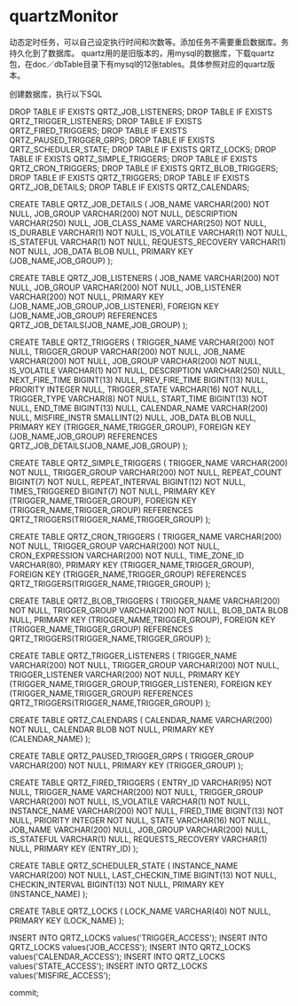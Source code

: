 quartzMonitor
=============
动态定时任务，可以自己设定执行时间和次数等。添加任务不需要重启数据库。务
持久化到了数据库。
quartz用的是旧版本的，用mysql的数据库，下载quartz包，在doc／dbTable目录下有mysql的12张tables。具体参照对应的quartz版本。

创建数据库，执行以下SQL

DROP TABLE IF EXISTS QRTZ_JOB_LISTENERS; 
DROP TABLE IF EXISTS QRTZ_TRIGGER_LISTENERS; 
DROP TABLE IF EXISTS QRTZ_FIRED_TRIGGERS; 
DROP TABLE IF EXISTS QRTZ_PAUSED_TRIGGER_GRPS; 
DROP TABLE IF EXISTS QRTZ_SCHEDULER_STATE; 
DROP TABLE IF EXISTS QRTZ_LOCKS; 
DROP TABLE IF EXISTS QRTZ_SIMPLE_TRIGGERS; 
DROP TABLE IF EXISTS QRTZ_CRON_TRIGGERS; 
DROP TABLE IF EXISTS QRTZ_BLOB_TRIGGERS; 
DROP TABLE IF EXISTS QRTZ_TRIGGERS; 
DROP TABLE IF EXISTS QRTZ_JOB_DETAILS; 
DROP TABLE IF EXISTS QRTZ_CALENDARS; 


CREATE TABLE QRTZ_JOB_DETAILS 
( 
JOB_NAME VARCHAR(200) NOT NULL, 
JOB_GROUP VARCHAR(200) NOT NULL, 
DESCRIPTION VARCHAR(250) NULL, 
JOB_CLASS_NAME VARCHAR(250) NOT NULL, 
IS_DURABLE VARCHAR(1) NOT NULL, 
IS_VOLATILE VARCHAR(1) NOT NULL, 
IS_STATEFUL VARCHAR(1) NOT NULL, 
REQUESTS_RECOVERY VARCHAR(1) NOT NULL, 
JOB_DATA BLOB NULL, 
PRIMARY KEY (JOB_NAME,JOB_GROUP) 
); 

CREATE TABLE QRTZ_JOB_LISTENERS 
( 
JOB_NAME VARCHAR(200) NOT NULL, 
JOB_GROUP VARCHAR(200) NOT NULL, 
JOB_LISTENER VARCHAR(200) NOT NULL, 
PRIMARY KEY (JOB_NAME,JOB_GROUP,JOB_LISTENER), 
FOREIGN KEY (JOB_NAME,JOB_GROUP) 
REFERENCES QRTZ_JOB_DETAILS(JOB_NAME,JOB_GROUP) 
); 

CREATE TABLE QRTZ_TRIGGERS 
( 
TRIGGER_NAME VARCHAR(200) NOT NULL, 
TRIGGER_GROUP VARCHAR(200) NOT NULL, 
JOB_NAME VARCHAR(200) NOT NULL, 
JOB_GROUP VARCHAR(200) NOT NULL, 
IS_VOLATILE VARCHAR(1) NOT NULL, 
DESCRIPTION VARCHAR(250) NULL, 
NEXT_FIRE_TIME BIGINT(13) NULL, 
PREV_FIRE_TIME BIGINT(13) NULL, 
PRIORITY INTEGER NULL, 
TRIGGER_STATE VARCHAR(16) NOT NULL, 
TRIGGER_TYPE VARCHAR(8) NOT NULL, 
START_TIME BIGINT(13) NOT NULL, 
END_TIME BIGINT(13) NULL, 
CALENDAR_NAME VARCHAR(200) NULL, 
MISFIRE_INSTR SMALLINT(2) NULL, 
JOB_DATA BLOB NULL, 
PRIMARY KEY (TRIGGER_NAME,TRIGGER_GROUP), 
FOREIGN KEY (JOB_NAME,JOB_GROUP) 
REFERENCES QRTZ_JOB_DETAILS(JOB_NAME,JOB_GROUP) 
); 

CREATE TABLE QRTZ_SIMPLE_TRIGGERS 
( 
TRIGGER_NAME VARCHAR(200) NOT NULL, 
TRIGGER_GROUP VARCHAR(200) NOT NULL, 
REPEAT_COUNT BIGINT(7) NOT NULL, 
REPEAT_INTERVAL BIGINT(12) NOT NULL, 
TIMES_TRIGGERED BIGINT(7) NOT NULL, 
PRIMARY KEY (TRIGGER_NAME,TRIGGER_GROUP), 
FOREIGN KEY (TRIGGER_NAME,TRIGGER_GROUP) 
REFERENCES QRTZ_TRIGGERS(TRIGGER_NAME,TRIGGER_GROUP) 
); 

CREATE TABLE QRTZ_CRON_TRIGGERS 
( 
TRIGGER_NAME VARCHAR(200) NOT NULL, 
TRIGGER_GROUP VARCHAR(200) NOT NULL, 
CRON_EXPRESSION VARCHAR(200) NOT NULL, 
TIME_ZONE_ID VARCHAR(80), 
PRIMARY KEY (TRIGGER_NAME,TRIGGER_GROUP), 
FOREIGN KEY (TRIGGER_NAME,TRIGGER_GROUP) 
REFERENCES QRTZ_TRIGGERS(TRIGGER_NAME,TRIGGER_GROUP) 
); 

CREATE TABLE QRTZ_BLOB_TRIGGERS 
( 
TRIGGER_NAME VARCHAR(200) NOT NULL, 
TRIGGER_GROUP VARCHAR(200) NOT NULL, 
BLOB_DATA BLOB NULL, 
PRIMARY KEY (TRIGGER_NAME,TRIGGER_GROUP), 
FOREIGN KEY (TRIGGER_NAME,TRIGGER_GROUP) 
REFERENCES QRTZ_TRIGGERS(TRIGGER_NAME,TRIGGER_GROUP) 
); 

CREATE TABLE QRTZ_TRIGGER_LISTENERS 
( 
TRIGGER_NAME VARCHAR(200) NOT NULL, 
TRIGGER_GROUP VARCHAR(200) NOT NULL, 
TRIGGER_LISTENER VARCHAR(200) NOT NULL, 
PRIMARY KEY (TRIGGER_NAME,TRIGGER_GROUP,TRIGGER_LISTENER), 
FOREIGN KEY (TRIGGER_NAME,TRIGGER_GROUP) 
REFERENCES QRTZ_TRIGGERS(TRIGGER_NAME,TRIGGER_GROUP) 
); 


CREATE TABLE QRTZ_CALENDARS 
( 
CALENDAR_NAME VARCHAR(200) NOT NULL, 
CALENDAR BLOB NOT NULL, 
PRIMARY KEY (CALENDAR_NAME) 
); 



CREATE TABLE QRTZ_PAUSED_TRIGGER_GRPS 
( 
TRIGGER_GROUP VARCHAR(200) NOT NULL, 
PRIMARY KEY (TRIGGER_GROUP) 
); 

CREATE TABLE QRTZ_FIRED_TRIGGERS 
( 
ENTRY_ID VARCHAR(95) NOT NULL, 
TRIGGER_NAME VARCHAR(200) NOT NULL, 
TRIGGER_GROUP VARCHAR(200) NOT NULL, 
IS_VOLATILE VARCHAR(1) NOT NULL, 
INSTANCE_NAME VARCHAR(200) NOT NULL, 
FIRED_TIME BIGINT(13) NOT NULL, 
PRIORITY INTEGER NOT NULL, 
STATE VARCHAR(16) NOT NULL, 
JOB_NAME VARCHAR(200) NULL, 
JOB_GROUP VARCHAR(200) NULL, 
IS_STATEFUL VARCHAR(1) NULL, 
REQUESTS_RECOVERY VARCHAR(1) NULL, 
PRIMARY KEY (ENTRY_ID) 
); 

CREATE TABLE QRTZ_SCHEDULER_STATE 
( 
INSTANCE_NAME VARCHAR(200) NOT NULL, 
LAST_CHECKIN_TIME BIGINT(13) NOT NULL, 
CHECKIN_INTERVAL BIGINT(13) NOT NULL, 
PRIMARY KEY (INSTANCE_NAME) 
); 

CREATE TABLE QRTZ_LOCKS 
( 
LOCK_NAME VARCHAR(40) NOT NULL, 
PRIMARY KEY (LOCK_NAME) 
); 


INSERT INTO QRTZ_LOCKS values('TRIGGER_ACCESS'); 
INSERT INTO QRTZ_LOCKS values('JOB_ACCESS'); 
INSERT INTO QRTZ_LOCKS values('CALENDAR_ACCESS'); 
INSERT INTO QRTZ_LOCKS values('STATE_ACCESS'); 
INSERT INTO QRTZ_LOCKS values('MISFIRE_ACCESS'); 


commit;
